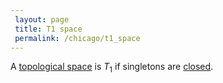 ```yaml
---
 layout: page
 title: T1 space
 permalink: /chicago/t1_space
---
```

A [topological space](https://mathgloss.github.io/MathGloss/topological_space) is $T_1$ if singletons are [closed](https://mathgloss.github.io/MathGloss/closed).